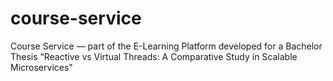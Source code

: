 # course-service
Course Service — part of the E-Learning Platform developed for a Bachelor Thesis “Reactive vs Virtual Threads: A Comparative Study in Scalable Microservices"
